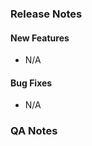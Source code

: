 <!-- Thank you for submitting a pull request.
If this is your first pull request you can find information about
contributing here:
  * https://github.com/posit-dev/positron/blob/main/CONTRIBUTING.md

We recommend synchronizing your branch with the latest changes in the
main branch by either pulling or rebasing.
-->

<!--
  Describe briefly what problem this pull request resolves, or what
  new feature it introduces. Include screenshots of any new or altered
  UI. Link to any GitHub issues but avoid "magic" keywords that will
  automatically close the issue. If there are any details about your
  approach that are unintuitive or you want to draw attention to, please
  describe them here.
-->


### Release Notes

<!--
  Optionally, replace `N/A` with text to be included in the next release notes.
  The `N/A` bullets are ignored. If you refer to one or more Positron issues,
  these issues are used to collect information about the feature or bugfix, such
  as the relevant language pack as determined by Github labels of type `lang: `.
  The note will automatically be tagged with the language.

  These notes are typically filled by the Positron team. If you are an external
  contributor, you may ignore this section.
-->

#### New Features

- N/A

#### Bug Fixes

- N/A


### QA Notes

<!--
  Positron team members: please add relevant e2e test tags, so the tests can be
  run when you open this pull request.

  - Instructions: https://github.com/posit-dev/positron/blob/main/test/e2e/README.md#pull-requests-and-test-tags
  - Available tags: https://github.com/posit-dev/positron/blob/main/test/e2e/infra/test-runner/test-tags.ts
-->


<!--
  Add additional information for QA on how to validate the change,
  paying special attention to the level of risk, adjacent areas that
  could be affected by the change, and any important contextual
  information not present in the linked issues.
-->
